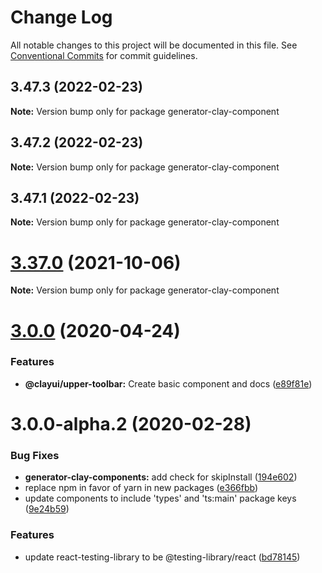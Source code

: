 # Change Log

All notable changes to this project will be documented in this file.
See [Conventional Commits](https://conventionalcommits.org) for commit guidelines.

## 3.47.3 (2022-02-23)

**Note:** Version bump only for package generator-clay-component

## 3.47.2 (2022-02-23)

**Note:** Version bump only for package generator-clay-component

## 3.47.1 (2022-02-23)

**Note:** Version bump only for package generator-clay-component

# [3.37.0](https://github.com/liferay/clay/compare/v3.36.0...v3.37.0) (2021-10-06)

**Note:** Version bump only for package generator-clay-component

# [3.0.0](https://github.com/liferay/clay/compare/generator-clay-component@3.0.0-alpha.2...generator-clay-component@3.0.0) (2020-04-24)

### Features

-   **@clayui/upper-toolbar:** Create basic component and docs ([e89f81e](https://github.com/liferay/clay/commit/e89f81e))

# 3.0.0-alpha.2 (2020-02-28)

### Bug Fixes

-   **generator-clay-components:** add check for skipInstall ([194e602](https://github.com/liferay/clay/commit/194e602))
-   replace npm in favor of yarn in new packages ([e366fbb](https://github.com/liferay/clay/commit/e366fbb))
-   update components to include 'types' and 'ts:main' package keys ([9e24b59](https://github.com/liferay/clay/commit/9e24b59))

### Features

-   update react-testing-library to be @testing-library/react ([bd78145](https://github.com/liferay/clay/commit/bd78145))
